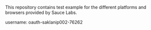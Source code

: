 This repository contains test example for the different platforms and browsers provided by Sauce Labs.


username: oauth-saklanip002-76262